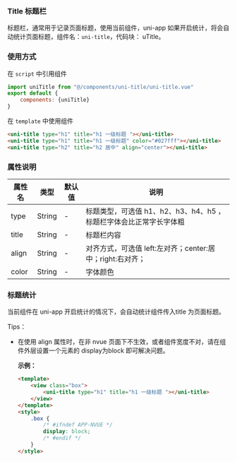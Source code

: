 ### Title 标题栏

标题栏，通常用于记录页面标题，使用当前组件，uni-app 如果开启统计，将会自动统计页面标题，组件名：``uni-title``，代码块： uTitle。

### 使用方式

在 ``script`` 中引用组件 

```javascript
import uniTitle from "@/components/uni-title/uni-title.vue"
export default {
    components: {uniTitle}
}
```

在 ``template`` 中使用组件

```html
<uni-title type="h1" title="h1 一级标题 "></uni-title>
<uni-title type="h1" title="h1 一级标题" color="#027fff"></uni-title>
<uni-title type="h2" title="h2 居中" align="center"></uni-title>
```

### 属性说明

|属性名	|类型	|默认值	|说明																|
|---	|----	|---	|---																|
|type	|String	|-		|标题类型，可选值 h1、h2、h3、h4、h5 ，标题栏字体会比正常字长字体粗	|
|title	|String	|-		|标题栏内容															|
|align	|String	|-		|对齐方式，可选值 left:左对齐；center:居中；right:右对齐；			|
|color	|String	|-		|字体颜色															|


###  标题统计

当前组件在 uni-app 开启统计的情况下，会自动统计组件传入title 为页面标题。


Tips：

- 在使用 align 属性时，在非 nvue 页面下不生效，或者组件宽度不对，请在组件外层设置一个元素的 display为block 即可解决问题。
	
	**示例：**
	
	```html
	<template>
		<view class="box">
			<uni-title type="h1" title="h1 一级标题 "></uni-title>
		</view>
	</template>
	<style>
		.box {
			/* #ifndef APP-NVUE */
			display: block;
			/* #endif */
		}
	</style>
	```